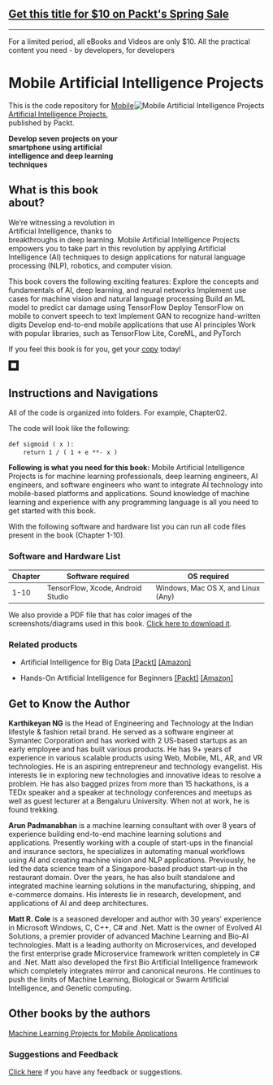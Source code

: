 ## [Get this title for $10 on Packt's Spring Sale](https://www.packt.com/B10944?utm_source=github&utm_medium=packt-github-repo&utm_campaign=spring_10_dollar_2022)
-----
For a limited period, all eBooks and Videos are only $10. All the practical content you need \- by developers, for developers

# Mobile Artificial Intelligence Projects

<a href="https://www.packtpub.com/big-data-and-business-intelligence/mobile-artificial-intelligence-projects?utm_source=github&utm_medium=repository&utm_campaign=9781789344073 "><img src="https://d1ldz4te4covpm.cloudfront.net/sites/default/files/imagecache/ppv4_main_book_cover/B10944_0.png" alt="Mobile Artificial Intelligence Projects" height="256px" align="right"></a>

This is the code repository for [Mobile Artificial Intelligence Projects](https://www.packtpub.com/big-data-and-business-intelligence/mobile-artificial-intelligence-projects?utm_source=github&utm_medium=repository&utm_campaign=9781789344073 ), published by Packt.

**Develop seven projects on your smartphone using artificial intelligence and deep learning techniques**

## What is this book about?
<span class="sugar_field" id="description">We’re witnessing a revolution in Artificial Intelligence, thanks to breakthroughs in deep learning. Mobile Artificial Intelligence Projects empowers you to take part in this revolution by applying Artificial Intelligence (AI) techniques to design applications for natural language processing (NLP), robotics, and computer vision.</span>

This book covers the following exciting features:
Explore the concepts and fundamentals of AI, deep learning, and neural networks 
Implement use cases for machine vision and natural language processing 
Build an ML model to predict car damage using TensorFlow 
Deploy TensorFlow on mobile to convert speech to text 
Implement GAN to recognize hand-written digits 
Develop end-to-end mobile applications that use AI principles 
Work with popular libraries, such as TensorFlow Lite, CoreML, and PyTorch 

If you feel this book is for you, get your [copy](https://www.amazon.com/dp/1789344077) today!

<a href="https://www.packtpub.com/?utm_source=github&utm_medium=banner&utm_campaign=GitHubBanner"><img src="https://raw.githubusercontent.com/PacktPublishing/GitHub/master/GitHub.png" 
alt="https://www.packtpub.com/" border="5" /></a>

## Instructions and Navigations
All of the code is organized into folders. For example, Chapter02.

The code will look like the following:
```
def sigmoid ( x ):    
    return 1 / ( 1 + e **- x )
```

**Following is what you need for this book:**
Mobile Artificial Intelligence Projects is for machine learning professionals, deep learning engineers, AI engineers, and software engineers who want to integrate AI technology into mobile-based platforms and applications. Sound knowledge of machine learning and experience with any programming language is all you need to get started with this book.

With the following software and hardware list you can run all code files present in the book (Chapter 1-10).
### Software and Hardware List
| Chapter | Software required | OS required |
| -------- | ------------------------------------ | ----------------------------------- |
| 1-10 | TensorFlow, Xcode, Android Studio | Windows, Mac OS X, and Linux (Any) |


We also provide a PDF file that has color images of the screenshots/diagrams used in this book. [Click here to download it](https://www.packtpub.com/sites/default/files/downloads/9781789344073_ColorImages.pdf).

### Related products
* Artificial Intelligence for Big Data [[Packt]](https://www.packtpub.com/big-data-and-business-intelligence/artificial-intelligence-big-data?utm_source=github&utm_medium=repository&utm_campaign=9781788472173 ) [[Amazon]](https://www.amazon.com/dp/B078PNMBKW)

* Hands-On Artificial Intelligence for Beginners [[Packt]](https://www.packtpub.com/big-data-and-business-intelligence/hands-artificial-intelligence-beginners?utm_source=github&utm_medium=repository&utm_campaign=9781788991063 ) [[Amazon]](https://www.amazon.com/dp/1788991060)


## Get to Know the Author
**Karthikeyan NG** is the Head of Engineering and Technology at the Indian lifestyle & fashion retail brand. He served as a software engineer at Symantec Corporation and has worked with 2 US-based startups as an early employee and has built various products. He has 9+ years of experience in various scalable products using Web, Mobile, ML, AR, and VR technologies. He is an aspiring entrepreneur and technology evangelist. His interests lie in exploring new technologies and innovative ideas to resolve a problem. He has also bagged prizes from more than 15 hackathons, is a TEDx speaker and a speaker at technology conferences and meetups as well as guest lecturer at a Bengaluru University. When not at work, he is found trekking.

**Arun Padmanabhan** is a machine learning consultant with over 8 years of experience building end-to-end machine learning solutions and applications. Presently working with a couple of start-ups in the financial and insurance sectors, he specializes in automating manual workflows using AI and creating machine vision and NLP applications. Previously, he led the data science team of a Singapore-based product start-up in the restaurant domain. Over the years, he has also built standalone and integrated machine learning solutions in the manufacturing, shipping, and e-commerce domains. His interests lie in research, development, and applications of AI and deep architectures.

**Matt R. Cole** is a seasoned developer and author with 30 years' experience in Microsoft Windows, C, C++, C# and .Net. Matt is the owner of Evolved AI Solutions, a premier provider of advanced Machine Learning and Bio-AI technologies. Matt is a leading authority on Microservices, and developed the first enterprise grade Microservice framework written completely in C# and .Net. Matt also developed the first Bio Artificial Intelligence framework which completely integrates mirror and canonical neurons. He continues to push the limits of Machine Learning, Biological or Swarm Artificial Intelligence, and Genetic computing.



## Other books by the authors
[Machine Learning Projects for Mobile Applications](https://www.packtpub.com/big-data-and-business-intelligence/machine-learning-projects-mobile-applications?utm_source=github&utm_medium=repository&utm_campaign=9781788994590 )



### Suggestions and Feedback
[Click here](https://docs.google.com/forms/d/e/1FAIpQLSdy7dATC6QmEL81FIUuymZ0Wy9vH1jHkvpY57OiMeKGqib_Ow/viewform) if you have any feedback or suggestions.



